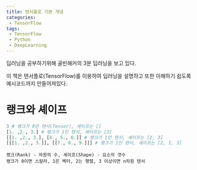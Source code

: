 ```yaml
---
title: 텐서플로 기본 개념
categories:
 - TensorFlow
tags:
 - TensorFlow
 - Python
 - DeepLearning
---
```


딥러닝을 공부하기위해 골빈해커의 3분 딥러닝을 보고 있다.

이 책은 텐서플로(TensorFlow)를 이용하여 딥러닝을 설명하고 또한 이해하기 쉽도록 예시코드까지 만들어져있다.

# 랭크와 셰이프

```python
3 # 랭크가 0인 텐서(Tensor), 셰이프는 []
[1. ,2., 3.] # 랭크가 1인 텐서, 셰이프는 [3]
[[1. ,2., 3.], [4., 5., 6.]] # 랭크가 1인 텐서, 셰이프는 [2, 3]
[[[1. ,2., 3.]], [[7., 8., 9.]]] # 랭크가 1인 텐서, 셰이프는 [2, 1, 3]
```
```
랭크(Rank) - 차원의 수, 셰이프(Shape) - 요소의 갯수
랭크가 0이면 스칼라, 1은 벡터, 2는 행렬, 3 이상이면 n차원 텐서
```
